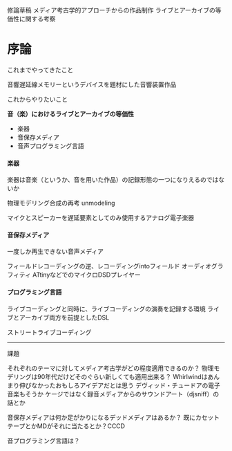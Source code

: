 修論草稿
メディア考古学的アプローチからの作品制作
ライブとアーカイブの等価性に関する考察

# 序論

これまでやってきたこと

音響遅延線メモリーというデバイスを題材にした音響装置作品

これからやりたいこと

**音（楽）におけるライブとアーカイブの等価性**

- 楽器
- 音保存メディア
- 音声プログラミング言語

#### 楽器

楽器は音楽（というか、音を用いた作品）の記録形態の一つになりえるのではないか

物理モデリング合成の再考
unmodeling

マイクとスピーカーを遅延要素としてのみ使用するアナログ電子楽器

#### 音保存メディア

一度しか再生できない音声メディア

フィールドレコーディングの逆、レコーディングintoフィールド
オーディオグラフィティ
ATtinyなどでのマイクロDSDプレイヤー

#### プログラミング言語

ライブコーディングと同時に、ライブコーディングの演奏を記録する環境
ライブとアーカイブ両方を前提としたDSL

ストリートライブコーディング

---

課題

それぞれのテーマに対してメディア考古学がどの程度適用できるのか？
物理モデリングは90年代だけどそのぐらい新しくても適用出来る？
Whirlwindはあんまり伸びなかったおもしろアイデアだとは思う
デヴィッド・チュードアの電子音楽もそうか
ケージではなく録音メディアからのサウンドアート（djsniff）の話とか


音保存メディアは何か足がかりになるデッドメディアはあるか？
既にカセットテープとかMDがそれに当たるとか？CCCD

音プログラミング言語は？
